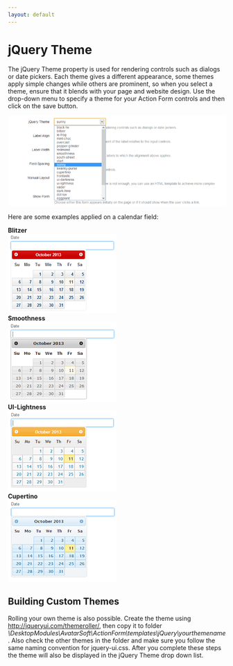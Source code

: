 ```yaml
---
layout: default
---
```


# jQuery Theme

The jQuery Theme property is used for rendering controls such as dialogs or date pickers. Each theme gives a different appearance, some themes apply simple changes while others are prominent, so when you select a theme, ensure that it blends with your page and website design. Use the drop-down menu to specify a theme for your Action Form controls and then click on the save button.

<img style="max-width:100%" src="/action-form/apperance/images/jquery-theme.png"/> <br>

Here are some examples applied on a calendar field:

<b>Blitzer</b> <br>
<img style="max-width:100%" src="/action-form/apperance/images/blitzer.png"/> <br>
<b>Smoothness</b> <br>
<img style="max-width:100%" src="/action-form/apperance/images/smoothness.png"/> <br>
<b>UI-Lightness</b> <br>
<img style="max-width:100%" src="/action-form/apperance/images/ui-lightness.png"/> <br>
<b>Cupertino</b> <br>
<img style="max-width:100%" src="/action-form/apperance/images/cupertino.png"/> <br>

## Building Custom Themes

Rolling your own theme is also possible. Create the theme using <a href="http://jqueryui.com/themeroller/">http://jqueryui.com/themeroller/</a>, then copy it to folder <i>\DesktopModules\AvatarSoft\ActionForm\templates\jQuery\yourthemename</i>. Also check the other themes in the folder and make sure you follow the same naming convention for jquery-ui.css. After you complete these steps the theme will also be displayed in the jQuery Theme drop down list.
